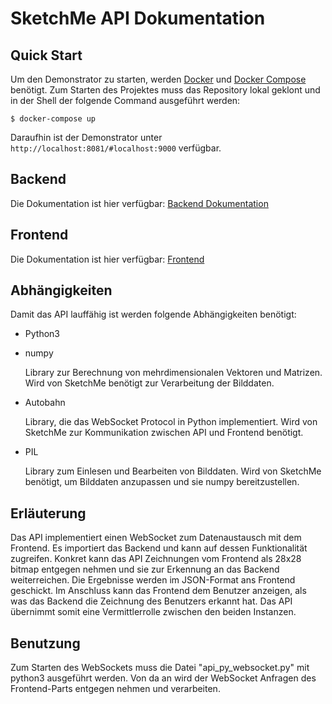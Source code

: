 # SketchMe API Dokumentation

## Quick Start

Um den Demonstrator zu starten, werden [Docker](https://www.docker.com/get-docker)
und [Docker Compose](https://docs.docker.com/compose/install/) benötigt.
Zum Starten des Projektes muss das Repository lokal geklont und in der Shell
der folgende Command ausgeführt werden:

```
$ docker-compose up
```

Daraufhin ist der Demonstrator unter `http://localhost:8081/#localhost:9000`
verfügbar.

## Backend

Die Dokumentation ist hier verfügbar: [Backend Dokumentation](https://github.com/leolabs/ip-ml-api/blob/master/ip-ml-tensorflow/README.md)

## Frontend

Die Dokumentation ist hier verfügbar: [Frontend](https://github.com/leolabs/ip-ml-frontend/blob/master/README.md)

## Abhängigkeiten

Damit das API lauffähig ist werden folgende Abhängigkeiten benötigt:

* Python3
* numpy

  Library zur Berechnung von mehrdimensionalen Vektoren und Matrizen. Wird von
  SketchMe benötigt zur Verarbeitung der Bilddaten.

* Autobahn

  Library, die das WebSocket Protocol in Python implementiert. Wird von SketchMe
  zur Kommunikation zwischen API und Frontend benötigt.

* PIL

  Library zum Einlesen und Bearbeiten von Bilddaten. Wird von SketchMe benötigt,
  um Bilddaten anzupassen und sie numpy bereitzustellen.

## Erläuterung

Das API implementiert einen WebSocket zum Datenaustausch mit dem Frontend. Es
importiert das Backend und kann auf dessen Funktionalität zugreifen. Konkret
kann das API Zeichnungen vom Frontend als 28x28 bitmap entgegen nehmen
und sie zur Erkennung an das Backend weiterreichen. Die Ergebnisse werden im
JSON-Format ans Frontend geschickt. Im Anschluss kann das Frontend dem Benutzer
anzeigen, als was das Backend die Zeichnung des Benutzers erkannt hat. Das API
übernimmt somit eine Vermittlerrolle zwischen den beiden Instanzen.

## Benutzung

Zum Starten des WebSockets muss die Datei "api_py_websocket.py" mit python3
ausgeführt werden. Von da an wird der WebSocket Anfragen des Frontend-Parts
entgegen nehmen und verarbeiten.
